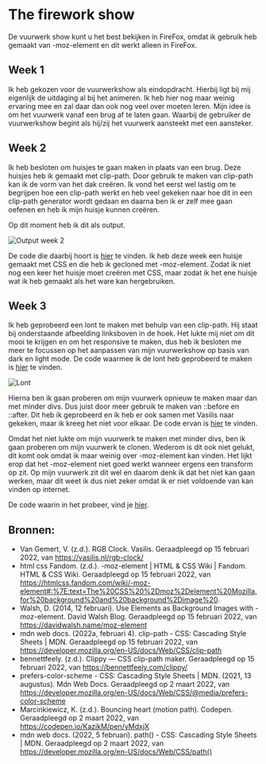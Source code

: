 # The firework show

De vuurwerk show kunt u het best bekijken in FireFox, omdat ik gebruik heb gemaakt van -moz-element en dit werkt alleen in FireFox.

## Week 1

Ik heb gekozen voor de vuurwerkshow als eindopdracht. Hierbij ligt bij mij eigenlijk de uitdaging al bij het animeren. Ik heb hier nog maar weinig ervaring mee en zal daar dan ook nog veel over moeten leren.
Mijn idee is om het vuurwerk vanaf een brug af te laten gaan. Waarbij de gebruiker de vuurwerkshow begint als hij/zij het vuurwerk aansteekt met een aansteker.

## Week 2
 
Ik heb besloten om huisjes te gaan maken in plaats van een brug. Deze huisjes heb ik gemaakt met clip-path. Door gebruik te maken van clip-path kan ik de vorm van het dak creëren. Ik vond het eerst wel lastig om te begrijpen hoe een clip-path werkt en heb veel gekeken naar hoe dit in een clip-path generator wordt gedaan en daarna ben ik er zelf mee gaan oefenen en heb ik mijn huisje kunnen creëren.

Op dit moment heb ik dit als output.

![Output week 2](https://github.com/lottekoblens/firework/blob/main/images/output-week2.gif)

De code die daarbij hoort is [hier](https://github.com/lottekoblens/firework/tree/7e25ad32dd8fed5ba19809d0b007007ab873ff3a) te vinden.
Ik heb deze week een huisje gemaakt met CSS en die heb ik gecloned met -moz-element. Zodat ik niet nog een keer het huisje moet creëren met CSS, maar zodat ik het ene huisje wat ik heb gemaakt als het ware kan hergebruiken.

## Week 3

Ik heb geprobeerd een lont te maken met behulp van een clip-path. Hij staat bij onderstaande afbeelding linksboven in de hoek. Het lukte mij niet om dit mooi te krijgen en om het responsive te maken, dus heb ik besloten me meer te focussen op het aanpassen van mijn vuurwerkshow op basis van dark en light mode. De code waarmee ik de lont heb geprobeerd te maken is [hier](https://github.com/lottekoblens/firework/tree/ea8bfd307162d1b89cb57bdf4170a9a0d01844b6) te vinden.

![Lont](https://github.com/lottekoblens/firework/blob/main/images/lont-try.png)

Hierna ben ik gaan proberen om mijn vuurwerk opnieuw te maken maar dan met minder divs. Dus juist door meer gebruik te maken van ::before en ::after. Dit heb ik geprobeerd en ik heb er ook samen met Vasilis naar gekeken, maar ik kreeg het niet voor elkaar. De code ervan is [hier](https://github.com/lottekoblens/firework/tree/2cec869a8c828164d68dfbebe9c2c1c3f6f7f260) te vinden.

Omdat het niet lukte om mijn vuurwerk te maken met minder divs, ben ik gaan proberen om mijn vuurwerk te clonen. Wederom is dit ook niet gelukt, dit komt ook omdat ik maar weinig over -moz-element kan vinden. Het lijkt erop dat het -moz-element niet goed werkt wanneer ergens een transform op zit. Op mijn vuurwerk zit dit wel en daarom denk ik dat het niet kan gaan werken, maar dit weet ik dus niet zeker omdat ik er niet voldoende van kan vinden op internet.

De code waarin in het probeer, vind je [hier](https://github.com/lottekoblens/firework/commit/e526571ddce3a1e6f8906964894c454986a83b02).


## Bronnen:
* Van Gemert, V. (z.d.). RGB Clock. Vasilis. Geraadpleegd op 15 februari 2022, van https://vasilis.nl/rgb-clock/
* html css Fandom. (z.d.). -moz-element | HTML & CSS Wiki | Fandom. HTML & CSS Wiki. Geraadpleegd op 15 februari 2022, van https://htmlcss.fandom.com/wiki/-moz-element#:%7E:text=The%20CSS%20%2Dmoz%2Delement%20Mozilla,for%20background%20and%20background%2Dimage%20.
* Walsh, D. (2014, 12 februari). Use Elements as Background Images with -moz-element. David Walsh Blog. Geraadpleegd op 15 februari 2022, van https://davidwalsh.name/moz-element
* mdn web docs. (2022a, februari 4). clip-path - CSS: Cascading Style Sheets | MDN. Geraadpleegd op 15 februari 2022, van https://developer.mozilla.org/en-US/docs/Web/CSS/clip-path
* bennettfeely. (z.d.). Clippy — CSS clip-path maker. Geraadpleegd op 15 februari 2022, van https://bennettfeely.com/clippy/
* prefers-color-scheme - CSS: Cascading Style Sheets | MDN. (2021, 13 augustus). Mdn Web Docs. Geraadpleegd op 2 maart 2022, van https://developer.mozilla.org/en-US/docs/Web/CSS/@media/prefers-color-scheme
* Marcinkiewicz, K. (z.d.). Bouncing heart (motion path). Codepen. Geraadpleegd op 2 maart 2022, van https://codepen.io/KazikM/pen/yMdxjX
* mdn web docs. (2022, 5 februari). path() - CSS: Cascading Style Sheets | MDN. Geraadpleegd op 2 maart 2022, van https://developer.mozilla.org/en-US/docs/Web/CSS/path()
